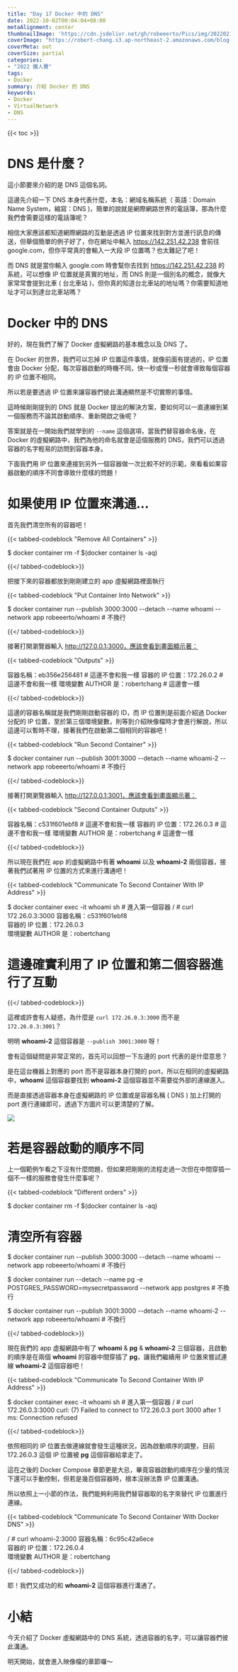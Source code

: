 ```yaml
---
title: "Day 17 Docker 中的 DNS"
date: 2022-10-02T00:04:04+08:00
metaAlignment: center
thumbnailImage: 'https://cdn.jsdelivr.net/gh/robeeerto/Pics/img/202202161656501.png'
coverImage: "https://robert-chang.s3.ap-northeast-2.amazonaws.com/blog-images/5dxen.jpg"
coverMeta: out
coverSize: partial
categories:
- "2022 鐵人賽"
tags:
- Docker
summary: 介紹 Docker 的 DNS
keywords:
- Docker
- VirtualNetwork
- DNS
---
```


{{< toc >}}


# DNS 是什麼？

這小節要來介紹的是 DNS 這個名詞。

這邊先介紹一下 DNS 本身代表什麼，本名：網域名稱系統（ 英語：Domain Name System，縮寫：DNS )，簡單的說就是網際網路世界的電話簿，那為什麼我們會需要這樣的電話簿呢？

相信大家應該都知道網際網路的互動是透過 IP 位置來找到對方並進行訊息的傳送，但舉個簡單的例子好了，你在網址中輸入 https://142.251.42.238 會前往 google.com，但你平常真的會輸入一大段 IP 位置嗎？也太難記了吧！

而 DNS 就是當你輸入 google.com 時會幫你去找到 https://142.251.42.238 的系統，可以想像 IP 位置就是真實的地址，而 DNS 則是一個別名的概念，就像大家常常會提到北車 ( 台北車站 )，但你真的知道台北車站的地址嗎？你需要知道地址才可以到達台北車站嗎？

# Docker 中的 DNS

好的，現在我們了解了 Docker 虛擬網路的基本概念以及 DNS 了。

在 Docker 的世界，我們可以忘掉 IP 位置這件事情，就像前面有提過的，IP 位置會由 Docker 分配，每次容器啟動的時機不同，快一秒或慢一秒就會導致每個容器的 IP 位置不相同。

所以若是要透過 IP 位置來讓容器們彼此溝通顯然是不切實際的事情。

這時候剛剛提到的 DNS 就是 Docker 提出的解決方案，要如何可以一直連線到某一個服務而不論其啟動順序、重新開啟之後呢？

答案就是在一開始我們就學到的 `--name` 這個選項，當我們替容器命名後，在 Docker 的虛擬網路中，我們為他的命名就會是這個服務的 DNS，我們可以透過容器的名字輕易的訪問到容器本身。

下面我們用 IP 位置來連接到另外一個容器做一次比較不好的示範，來看看如果容器啟動的順序不同會導致什麼樣的問題！

# 如果使用 IP 位置來溝通...

首先我們清空所有的容器吧！

{{< tabbed-codeblock "Remove All Containers" >}}
<!-- tab bash -->
$ docker container rm -f $(docker container ls -aq)
<!-- endtab -->
{{</ tabbed-codeblock>}}

把接下來的容器都放到剛剛建立的 app 虛擬網路裡面執行

{{< tabbed-codeblock "Put Container Into Network" >}}
<!-- tab bash -->
$ docker container run --publish 3000:3000 --detach --name whoami --network app robeeerto/whoami # 不換行
<!-- endtab -->
{{</ tabbed-codeblock>}}

接著打開瀏覽器輸入 http://127.0.0.1:3000，應該會看到畫面顯示著：

{{< tabbed-codeblock "Outputs" >}}
<!-- tab bash -->
容器名稱：eb356e256481 # 這邊不會和我一樣
容器的 IP 位置：172.26.0.2 # 這邊不會和我一樣
環境變數 AUTHOR 是：robertchang # 這邊會一樣
<!-- endtab -->
{{</ tabbed-codeblock>}}

這邊的容器名稱就是我們剛剛啟動容器的 ID，而 IP 位置則是前面介紹過 Docker 分配的 IP 位置，至於第三個環境變數，則等到介紹映像檔時才會進行解說，所以這邊可以暫時不理，接著我們在啟動第二個相同的容器吧！

{{< tabbed-codeblock "Run Second Container" >}}
<!-- tab bash -->
$ docker container run --publish 3001:3000 --detach --name whoami-2 --network app robeeerto/whoami # 不換行
<!-- endtab -->
{{</ tabbed-codeblock>}}

接著打開瀏覽器輸入 http://127.0.0.1:3001，應該會看到畫面顯示著：

{{< tabbed-codeblock "Second Container Outputs" >}}
<!-- tab bash -->
容器名稱：c531f601ebf8 # 這邊不會和我一樣
容器的 IP 位置：172.26.0.3 # 這邊不會和我一樣
環境變數 AUTHOR 是：robertchang # 這邊會一樣
<!-- endtab -->
{{</ tabbed-codeblock>}}

所以現在我們在 app 的虛擬網路中有著 **whoami** 以及 **whoami-2** 兩個容器，接著我們試著用 IP 位置的方式來進行溝通吧！

{{< tabbed-codeblock "Communicate To Second Container With IP Address" >}}
<!-- tab bash -->
$ docker container exec -it whoami sh # 進入第一個容器
/ # curl 172.26.0.3:3000
容器名稱：c531f601ebf8<br>容器的 IP 位置：172.26.0.3<br>環境變數 AUTHOR 是：robertchang
# 這邊確實利用了 IP 位置和第二個容器進行了互動
<!-- endtab -->
{{</ tabbed-codeblock>}}

這裡或許會有人疑惑，為什麼是 `curl 172.26.0.3:3000` 而不是 `172.26.0.3:3001`？

明明 **whoami-2** 這個容器是 `--publish 3001:3000` 呀！

會有這個疑問是非常正常的，首先可以回想一下左邊的 port 代表的是什麼意思？

是在這台機器上對應的 port 而不是容器本身打開的 port，所以在相同的虛擬網路中，**whoami** 這個容器要找到 **whoami-2** 這個容器並不需要從外部的連線進入。

而是直接透過容器本身在虛擬網路的 IP 位置或是容器名稱 ( DNS ) 加上打開的 port 進行連線即可，透過下方圖片可以更清楚的了解。

![](https://robert-chang.s3.ap-northeast-2.amazonaws.com/blog-images/q3zhs.png)

# 若是容器啟動的順序不同

上一個範例乍看之下沒有什麼問題，但如果把剛剛的流程走過一次但在中間穿插一個不一樣的服務會發生什麼事呢？

{{< tabbed-codeblock "Different orders" >}}
<!-- tab bash -->
$ docker container rm -f $(docker container ls -aq)
# 清空所有容器

$ docker container run --publish 3000:3000 --detach --name whoami --network app robeeerto/whoami # 不換行

$ docker container run --detach --name pg -e POSTGRES_PASSWORD=mysecretpassword --network app postgres # 不換行

$ docker container run --publish 3001:3000 --detach --name whoami-2 --network app robeeerto/whoami # 不換行
<!-- endtab -->
{{</ tabbed-codeblock>}}

現在我們的 app 虛擬網路中有了 **whoami** & **pg** & **whoami-2** 三個容器，且啟動的順序是在兩個 **whoami** 的容器中間穿插了 **pg**，讓我們繼續用 IP 位置來嘗試連線 **whoami-2** 這個容器吧！

{{< tabbed-codeblock "Communicate To Second Container With IP Address" >}}
<!-- tab bash -->
$ docker container exec -it whoami sh # 進入第一個容器
/ # curl 172.26.0.3:3000
curl: (7) Failed to connect to 172.26.0.3 port 3000 after 1 ms: Connection refused
<!-- endtab -->
{{</ tabbed-codeblock>}}

依照相同的 IP 位置去做連線就會發生這種狀況，因為啟動順序的調整，目前 172.26.0.3 這個 IP 位置被 **pg** 這個容器給拿走了。

這在之後的 Docker Compose 章節更是大忌，畢竟容器啟動的順序在少量的情況下還可以手動控制，但若是幾百個容器時，根本沒辦法靠 IP 位置溝通。

所以依照上一小節的作法，我們能夠利用我們替容器取的名字來替代 IP 位置進行連線。

{{< tabbed-codeblock "Communicate To Second Container With Docker DNS" >}}
<!-- tab bash -->
/ # curl whoami-2:3000
容器名稱：6c95c42a6ece<br>容器的 IP 位置：172.26.0.4<br>環境變數 AUTHOR 是：robertchang
<!-- endtab -->
{{</ tabbed-codeblock>}}

耶！我們又成功的和 **whoami-2** 這個容器進行溝通了。

# 小結

今天介紹了 Docker 虛擬網路中的 DNS 系統，透過容器的名字，可以讓容器們彼此溝通。

明天開始，就會進入映像檔的章節囉～